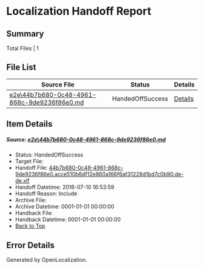 # <a name='report-top'></a> Localization Handoff Report

## Summary
 Total Files | 1

## File List
 Source File | Status | Details 
 ----------- | ------ | ------- 
 [e2e\44b7b680-0c48-4961-868c-9de9236f86e0.md](https://github.com/OpenLocalizationTestOrg/oltest/blob/4d09a72576ec8c24e2182bb314af080928458da0/e2e/44b7b680-0c48-4961-868c-9de9236f86e0.md) | HandedOffSuccess | [Details](#2611e7cc10f7065de9eee5b5ee6c3792f647a5693)

## Item Details
##### <a name='2611e7cc10f7065de9eee5b5ee6c3792f647a5693'></a> Source: [e2e\44b7b680-0c48-4961-868c-9de9236f86e0.md](https://github.com/OpenLocalizationTestOrg/oltest/blob/4d09a72576ec8c24e2182bb314af080928458da0/e2e/44b7b680-0c48-4961-868c-9de9236f86e0.md)
* Status: HandedOffSuccess
* Target File: 
* Handoff File: [44b7b680-0c48-4961-868c-9de9236f86e0.acce510b6df12e860a166f6af31228d1bd7c0b90.de-de.xlf](https://github.com/OpenLocalizationTestOrg/olhandoff-e2e/blob/1532304e2dde54bd0d04781781aeaa59ceafed65/ol-handoff/OpenLocalizationTestOrg/oltest-dede-fly/ci/ht/44b7b680-0c48-4961-868c-9de9236f86e0.acce510b6df12e860a166f6af31228d1bd7c0b90.de-de.xlf)
* Handoff Datetime: 2016-07-10 16:53:59
* Handoff Reason: Include
* Archive File: 
* Archive Datetime: 0001-01-01 00:00:00
* Handback File: 
* Handback Datetime: 0001-01-01 00:00:00
* [Back to Top](#report-top)


## Error Details

Generated by OpenLocalization.
